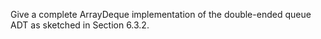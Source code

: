 Give a complete ArrayDeque implementation of the double-ended queue
ADT as sketched in Section 6.3.2.